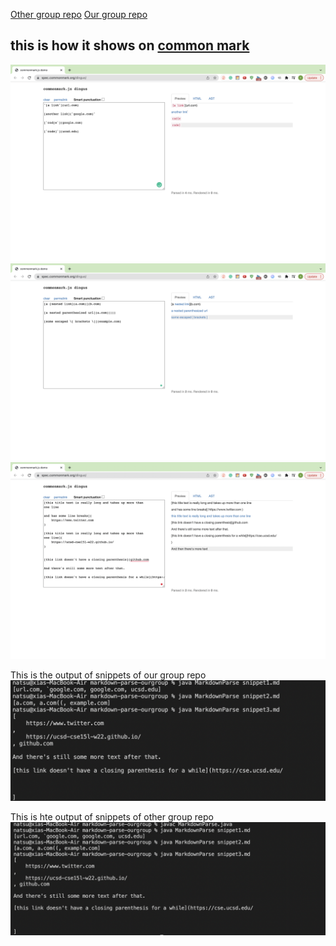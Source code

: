 [Other group repo](https://github.com/codyprupp/markdown-parse)
[Our group repo](https://github.com/PierreBeur/markdown-parse)


## this is how it shows on [common mark](https://spec.commonmark.org/dingus/)
![snippet1](images/Week8/labTest1.png)
![snippet2](images/Week8/labTest2.png)
![snippet3](images/Week8/labTest3.png)


This is the output of snippets of our group repo
![ourGroup](images/Week8/ourGroupOutputOfSnippets.png)

This is hte output of snippets of other group repo
![ourGroup](images/Week8/otherGroupOutputOfSnippets.png)